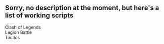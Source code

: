 <h2>Sorry, no description at the moment, but here's a list of working scripts</h2>
<p>
Clash of Legends<br>
Legion Battle<br>
Tactics<br>
</p>


